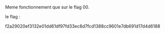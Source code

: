 Meme fonctionnement que sur le flag 00.

le flag :

f2a29020ef3132e01dd61df97fd33ec8d7fcd1388cc9601e7db691d17d4d6188